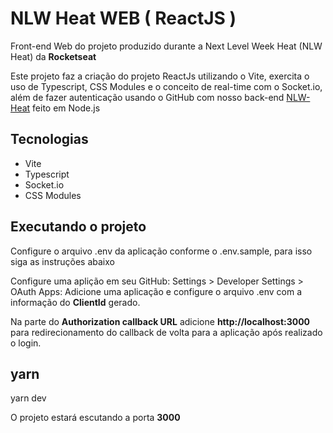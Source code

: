 # NLW Heat WEB ( ReactJS )

Front-end Web do projeto produzido durante a Next Level Week Heat (NLW Heat) da **Rocketseat**

Este projeto faz a criação do projeto ReactJs utilizando o Vite, exercita o uso de Typescript, CSS Modules e o conceito de real-time com o Socket.io, além de fazer autenticação usando o GitHub com nosso back-end [NLW-Heat]([https://link](https://github.com/gregory-bonassina/nlw-heat)) feito em Node.js

## Tecnologias

- Vite
- Typescript
- Socket.io
- CSS Modules

## Executando o projeto

Configure o arquivo .env da aplicação conforme o .env.sample, para isso siga as instruções abaixo

Configure uma aplição em seu GitHub: Settings > Developer Settings > OAuth Apps: Adicione uma aplicação e configure o arquivo .env com a informação do **ClientId** gerado.

Na parte do **Authorization callback URL** adicione **http://localhost:3000** para redirecionamento do callback de volta para a aplicação após realizado o login.


## yarn
yarn dev

O projeto estará escutando a porta **3000**